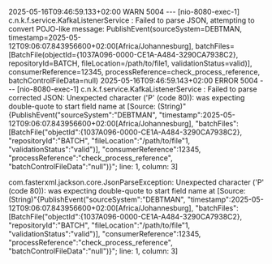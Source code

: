 2025-05-16T09:46:59.133+02:00  WARN 5004 --- [nio-8080-exec-1] c.n.k.f.service.KafkaListenerService     : Failed to parse JSON, attempting to convert POJO-like message: PublishEvent(sourceSystem=DEBTMAN, timestamp=2025-05-12T09:06:07.843956600+02:00[Africa/Johannesburg], batchFiles=[BatchFile(objectId={1037A096-0000-CE1A-A484-3290CA7938C2}, repositoryId=BATCH, fileLocation=/path/to/file1, validationStatus=valid)], consumerReference=12345, processReference=check_process_reference, batchControlFileData=null)
2025-05-16T09:46:59.143+02:00 ERROR 5004 --- [nio-8080-exec-1] c.n.k.f.service.KafkaListenerService     : Failed to parse corrected JSON: Unexpected character ('P' (code 80)): was expecting double-quote to start field name
 at [Source: (String)"{PublishEvent("sourceSystem":"DEBTMAN", "timestamp":2025-05-12T09:06:07.843956600+02:00[Africa/Johannesburg],  "batchFiles":[BatchFile("objectId":{1037A096-0000-CE1A-A484-3290CA7938C2}, "repositoryId":"BATCH", "fileLocation":"/path/to/file"1, "validationStatus":"valid")],  "consumerReference":12345, "processReference":"check_process_reference", "batchControlFileData":"null")}"; line: 1, column: 3]

com.fasterxml.jackson.core.JsonParseException: Unexpected character ('P' (code 80)): was expecting double-quote to start field name
 at [Source: (String)"{PublishEvent("sourceSystem":"DEBTMAN", "timestamp":2025-05-12T09:06:07.843956600+02:00[Africa/Johannesburg],  "batchFiles":[BatchFile("objectId":{1037A096-0000-CE1A-A484-3290CA7938C2}, "repositoryId":"BATCH", "fileLocation":"/path/to/file"1, "validationStatus":"valid")],  "consumerReference":12345, "processReference":"check_process_reference", "batchControlFileData":"null")}"; line: 1, column: 3]
	
